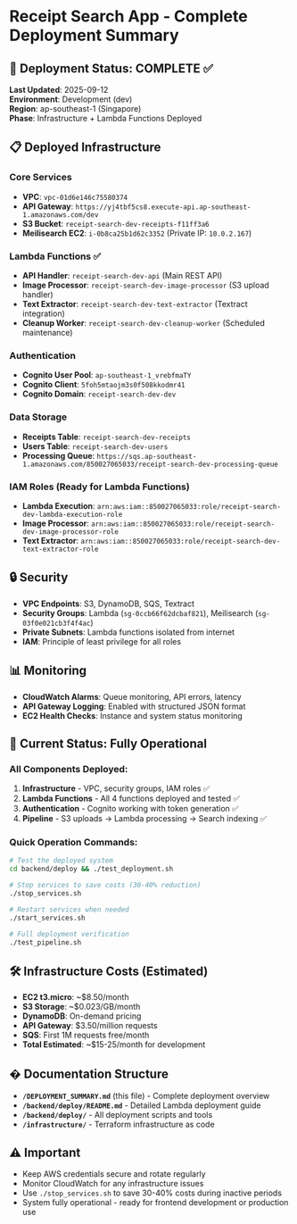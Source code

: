 # Receipt Search App - Complete Deployment Summary

## 🎉 Deployment Status: **COMPLETE** ✅

**Last Updated**: 2025-09-12  
**Environment**: Development (dev)  
**Region**: ap-southeast-1 (Singapore)  
**Phase**: Infrastructure + Lambda Functions Deployed  

## 📋 Deployed Infrastructure

### Core Services
- **VPC**: `vpc-01d6e146c75580374`
- **API Gateway**: `https://yj4tbf5cs8.execute-api.ap-southeast-1.amazonaws.com/dev`
- **S3 Bucket**: `receipt-search-dev-receipts-f11ff3a6`
- **Meilisearch EC2**: `i-0b8ca25b1d62c3352` (Private IP: `10.0.2.167`)

### Lambda Functions ✅
- **API Handler**: `receipt-search-dev-api` (Main REST API)
- **Image Processor**: `receipt-search-dev-image-processor` (S3 upload handler)
- **Text Extractor**: `receipt-search-dev-text-extractor` (Textract integration)  
- **Cleanup Worker**: `receipt-search-dev-cleanup-worker` (Scheduled maintenance)

### Authentication
- **Cognito User Pool**: `ap-southeast-1_vrebfmaTY`
- **Cognito Client**: `5foh5mtaojm3s0f508kkodmr41`
- **Cognito Domain**: `receipt-search-dev-dev`

### Data Storage
- **Receipts Table**: `receipt-search-dev-receipts`
- **Users Table**: `receipt-search-dev-users`
- **Processing Queue**: `https://sqs.ap-southeast-1.amazonaws.com/850027065033/receipt-search-dev-processing-queue`

### IAM Roles (Ready for Lambda Functions)
- **Lambda Execution**: `arn:aws:iam::850027065033:role/receipt-search-dev-lambda-execution-role`
- **Image Processor**: `arn:aws:iam::850027065033:role/receipt-search-dev-image-processor-role`
- **Text Extractor**: `arn:aws:iam::850027065033:role/receipt-search-dev-text-extractor-role`

## 🔒 Security
- **VPC Endpoints**: S3, DynamoDB, SQS, Textract
- **Security Groups**: Lambda (`sg-0ccb66f62dcbaf821`), Meilisearch (`sg-03f0e021cb3f4f4ac`)
- **Private Subnets**: Lambda functions isolated from internet
- **IAM**: Principle of least privilege for all roles

## 📊 Monitoring
- **CloudWatch Alarms**: Queue monitoring, API errors, latency
- **API Gateway Logging**: Enabled with structured JSON format
- **EC2 Health Checks**: Instance and system status monitoring

## 🚀 Current Status: Fully Operational

### All Components Deployed:
1. **Infrastructure** - VPC, security groups, IAM roles ✅
2. **Lambda Functions** - All 4 functions deployed and tested ✅
3. **Authentication** - Cognito working with token generation ✅
4. **Pipeline** - S3 uploads → Lambda processing → Search indexing ✅

### Quick Operation Commands:
```bash
# Test the deployed system
cd backend/deploy && ./test_deployment.sh

# Stop services to save costs (30-40% reduction)
./stop_services.sh

# Restart services when needed
./start_services.sh

# Full deployment verification
./test_pipeline.sh
```

## 🛠️ Infrastructure Costs (Estimated)
- **EC2 t3.micro**: ~$8.50/month
- **S3 Storage**: ~$0.023/GB/month
- **DynamoDB**: On-demand pricing
- **API Gateway**: $3.50/million requests
- **SQS**: First 1M requests free/month
- **Total Estimated**: ~$15-25/month for development

## � Documentation Structure

- **`/DEPLOYMENT_SUMMARY.md`** (this file) - Complete deployment overview
- **`/backend/deploy/README.md`** - Detailed Lambda deployment guide
- **`/backend/deploy/`** - All deployment scripts and tools
- **`/infrastructure/`** - Terraform infrastructure as code

## ⚠️ Important
- Keep AWS credentials secure and rotate regularly
- Monitor CloudWatch for any infrastructure issues  
- Use `./stop_services.sh` to save 30-40% costs during inactive periods
- System fully operational - ready for frontend development or production use
